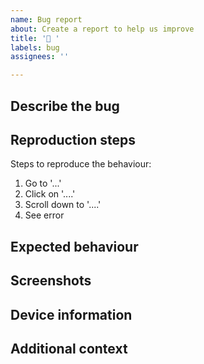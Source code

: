 ```yaml
---
name: Bug report
about: Create a report to help us improve
title: '🐛 '
labels: bug
assignees: ''

---
```


## Describe the bug

<!--
    A clear and concise description of what the bug is.
-->

## Reproduction steps

Steps to reproduce the behaviour:

1. Go to '...'
2. Click on '....'
3. Scroll down to '....'
4. See error

## Expected behaviour

<!--
    A clear and concise description of what you expected to happen.
-->

## Screenshots

<!--
    If applicable, add screenshots to help explain your problem.
-->

## Device information

<!--
    - OS: [e.g. Windows/Mac/iPad/iPhone]
    - Version: [e.g. iOS8, 22.0]
    - Browser: [e.g. chrome, safari]
-->

## Additional context

<!--
    Add any other context about the problem here.
-->
